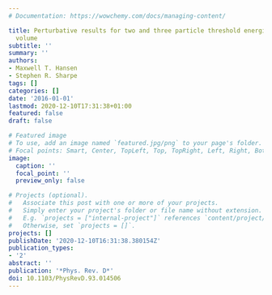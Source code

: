 ```yaml
---
# Documentation: https://wowchemy.com/docs/managing-content/

title: Perturbative results for two and three particle threshold energies in finite
  volume
subtitle: ''
summary: ''
authors:
- Maxwell T. Hansen
- Stephen R. Sharpe
tags: []
categories: []
date: '2016-01-01'
lastmod: 2020-12-10T17:31:38+01:00
featured: false
draft: false

# Featured image
# To use, add an image named `featured.jpg/png` to your page's folder.
# Focal points: Smart, Center, TopLeft, Top, TopRight, Left, Right, BottomLeft, Bottom, BottomRight.
image:
  caption: ''
  focal_point: ''
  preview_only: false

# Projects (optional).
#   Associate this post with one or more of your projects.
#   Simply enter your project's folder or file name without extension.
#   E.g. `projects = ["internal-project"]` references `content/project/deep-learning/index.md`.
#   Otherwise, set `projects = []`.
projects: []
publishDate: '2020-12-10T16:31:38.380154Z'
publication_types:
- '2'
abstract: ''
publication: '*Phys. Rev. D*'
doi: 10.1103/PhysRevD.93.014506
---
```

